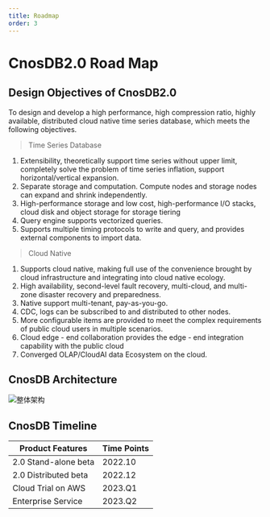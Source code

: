 ```yaml
---
title: Roadmap
order: 3
---
```


# CnosDB2.0 Road Map

## Design Objectives of CnosDB2.0

To design and develop a high performance, high compression ratio, highly available, distributed cloud native time series
database, which meets the following objectives.

> Time Series Database

1. Extensibility, theoretically support time series without upper limit, completely solve the problem of time series
inflation, support horizontal/vertical expansion.
2. Separate storage and computation. Compute nodes and storage nodes can expand and shrink independently.
3. High-performance storage and low cost, high-performance I/O stacks, cloud disk and object storage for storage tiering
4. Query engine supports vectorized queries.
5. Supports multiple timing protocols to write and query, and provides external components to import data.

> Cloud Native

1. Supports cloud native, making full use of the convenience brought by cloud infrastructure and integrating into cloud
native ecology.
2. High availability, second-level fault recovery, multi-cloud, and multi-zone disaster recovery and preparedness.
3. Native support multi-tenant, pay-as-you-go.
4. CDC, logs can be subscribed to and distributed to other nodes.
5. More configurable items are provided to meet the complex requirements of public cloud users in multiple scenarios.
6. Cloud edge - end collaboration provides the edge - end integration capability with the public cloud
7. Converged OLAP/CloudAI data Ecosystem on the cloud.

## CnosDB Architecture

![整体架构](/_static/img/arch.jpg)

## CnosDB Timeline

|  Product Features  |  Time Points  |
| --- | --- |
|  2.0 Stand-alone beta  |  2022.10  |
|  2.0 Distributed beta  |  2022.12  |
|  Cloud Trial on AWS  |  2023.Q1  |
|  Enterprise Service  |  2023.Q2  |
